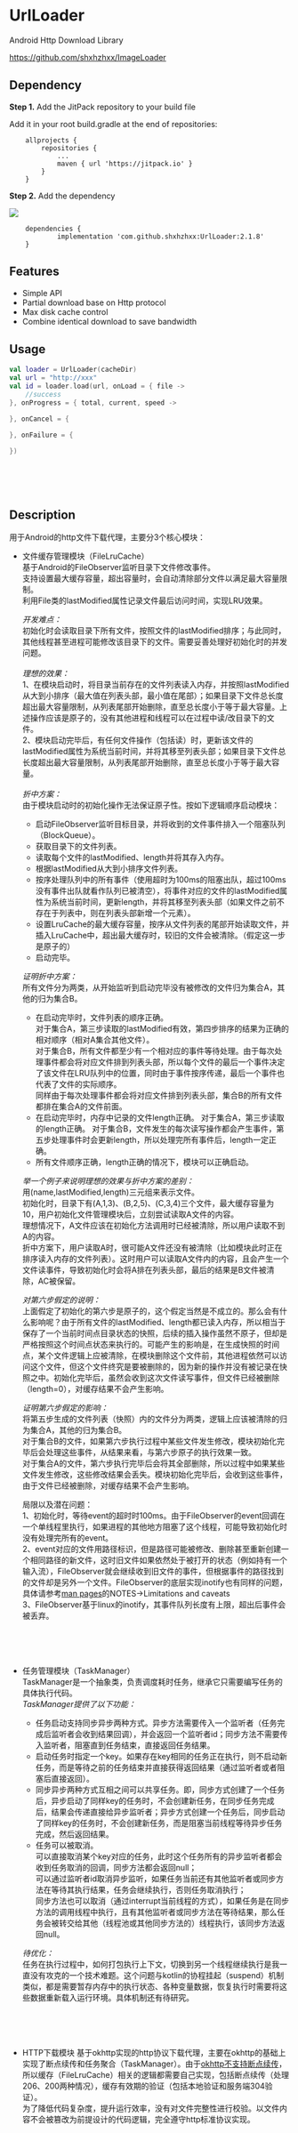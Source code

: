 # UrlLoader
Android Http Download Library

https://github.com/shxhzhxx/ImageLoader



## Dependency


**Step 1.** Add the JitPack repository to your build file 

Add it in your root build.gradle at the end of repositories:

```
	allprojects {
		repositories {
			...
			maven { url 'https://jitpack.io' }
		}
	}
```

**Step 2.** Add the dependency<br>

[![](https://www.jitpack.io/v/shxhzhxx/UrlLoader.svg)](https://www.jitpack.io/#shxhzhxx/UrlLoader)
```
	dependencies {
	        implementation 'com.github.shxhzhxx:UrlLoader:2.1.8'
	}
```



## Features

- Simple API
- Partial download base on Http protocol
- Max disk cache control
- Combine identical download to save bandwidth



## Usage


```kotlin
val loader = UrlLoader(cacheDir)
val url = "http://xxx"
val id = loader.load(url, onLoad = { file ->
	//success
}, onProgress = { total, current, speed ->

}, onCancel = {

}, onFailure = {

})
```
<br><br><br>
## Description
用于Android的http文件下载代理，主要分3个核心模块：

- 文件缓存管理模块（FileLruCache）<br>
    基于Android的FileObserver监听目录下文件修改事件。<br>
    支持设置最大缓存容量，超出容量时，会自动清除部分文件以满足最大容量限制。<br>
    利用File类的lastModified属性记录文件最后访问时间，实现LRU效果。<br>

    *开发难点：*<br>
    初始化时会读取目录下所有文件，按照文件的lastModified排序；与此同时，其他线程甚至进程可能修改该目录下的文件。需要妥善处理好初始化时的并发问题。<br>
    <br>
    *理想的效果：*<br>
    1、在模块启动时，将目录当前存在的文件列表读入内存，并按照lastModified从大到小排序（最大值在列表头部，最小值在尾部）；如果目录下文件总长度超出最大容量限制，从列表尾部开始删除，直至总长度小于等于最大容量。上述操作应该是原子的，没有其他进程和线程可以在过程中读/改目录下的文件。<br>
    2、模块启动完毕后，有任何文件操作（包括读）时，更新该文件的lastModified属性为系统当前时间，并将其移至列表头部；如果目录下文件总长度超出最大容量限制，从列表尾部开始删除，直至总长度小于等于最大容量。<br>
    <br>
    *折中方案：*<br>
    由于模块启动时的初始化操作无法保证原子性。按如下逻辑顺序启动模块：<br>
    - 启动FileObserver监听目标目录，并将收到的文件事件排入一个阻塞队列（BlockQueue）。
    - 获取目录下的文件列表。
    - 读取每个文件的lastModified、length并将其存入内存。
    - 根据lastModified从大到小排序文件列表。
    - 按序处理队列中的所有事件（使用超时为100ms的阻塞出队，超过100ms没有事件出队就看作队列已被清空），将事件对应的文件的lastModified属性为系统当前时间，更新length，并将其移至列表头部（如果文件之前不存在于列表中，则在列表头部新增一个元素）。
    - 设置LruCache的最大缓存容量，按序从文件列表的尾部开始读取文件，并插入LruCache中，超出最大缓存时，较旧的文件会被清除。（假定这一步是原子的）
    - 启动完毕。

    *证明折中方案：*<br>
    所有文件分为两类，从开始监听到启动完毕没有被修改的文件归为集合A，其他的归为集合B。<br>
    - 在启动完毕时，文件列表的顺序正确。<br>
    对于集合A，第三步读取的lastModified有效，第四步排序的结果为正确的相对顺序（相对A集合其他文件）。<br>
    对于集合B，所有文件都至少有一个相对应的事件等待处理。由于每次处理事件都会将对应文件排到列表头部，所以每个文件的最后一个事件决定了该文件在LRU队列中的位置，同时由于事件按序传递，最后一个事件也代表了文件的实际顺序。<br>
    同样由于每次处理事件都会将对应文件排到列表头部，集合B的所有文件都排在集合A的文件前面。
    - 在启动完毕时，内存中记录的文件length正确。
    对于集合A，第三步读取的length正确。
    对于集合B，文件发生的每次读写操作都会产生事件，第五步处理事件时会更新length，所以处理完所有事件后，length一定正确。
    - 所有文件顺序正确，length正确的情况下，模块可以正确启动。
    

    *举一个例子来说明理想的效果与折中方案的差别：*<br>
    用(name,lastModified,length)三元组来表示文件。<br>
    初始化时，目录下有(A,1,3)、(B,2,5)、(C,3,4)三个文件，最大缓存容量为10，用户初始化文件管理模块后，立刻尝试读取A文件的内容。<br>
    理想情况下，A文件应该在初始化方法调用时已经被清除，所以用户读取不到A的内容。<br>
    折中方案下，用户读取A时，很可能A文件还没有被清除（比如模块此时正在排序读入内存的文件列表）。这时用户可以读取A文件内的内容，且会产生一个文件读事件，导致初始化时会将A排在列表头部，最后的结果是B文件被清除，AC被保留。
    <br>
    

    *对第六步假定的说明：*<br>
    上面假定了初始化的第六步是原子的，这个假定当然是不成立的。那么会有什么影响呢？由于所有文件的lastModified、length都已读入内存，所以相当于保存了一个当前时间点目录状态的快照，后续的插入操作虽然不原子，但却是严格按照这个时间点状态来执行的。可能产生的影响是，在生成快照的时间点，某个文件逻辑上应被清除，在模块删除这个文件前，其他进程依然可以访问这个文件，但这个文件终究是要被删除的，因为新的操作并没有被记录在快照之中。初始化完毕后，虽然会收到这次文件读写事件，但文件已经被删除（length=0），对缓存结果不会产生影响。

    *证明第六步假定的影响：*<br>
    将第五步生成的文件列表（快照）内的文件分为两类，逻辑上应该被清除的归为集合A，其他的归为集合B。<br>
    对于集合B的文件，如果第六步执行过程中某些文件发生修改，模块初始化完毕后会处理这些事件，从结果来看，与第六步原子的执行效果一致。<br>
    对于集合A的文件，第六步执行完毕后会将其全部删除，所以过程中如果某些文件发生修改，这些修改结果会丢失。模块初始化完毕后，会收到这些事件，由于文件已经被删除，对缓存结果不会产生影响。


    局限以及潜在问题：<br>
    1、初始化时，等待event的超时时100ms。由于FileObserver的event回调在一个单线程里执行，如果进程的其他地方阻塞了这个线程，可能导致初始化时没有处理完所有的event。<br>
    2、event对应的文件用路径标识，但是路径可能被修改、删除甚至重新创建一个相同路径的新文件，这时旧文件如果依然处于被打开的状态（例如持有一个输入流），FileObserver就会继续收到旧文件的事件，但根据事件的路径找到的文件却是另外一个文件。FileObserver的底层实现inotify也有同样的问题，具体请参考[man pages](http://man7.org/linux/man-pages/man7/inotify.7.html)的NOTES->Limitations and caveats<br>
    3、FileObserver基于linux的inotify，其事件队列长度有上限，超出后事件会被丢弃。

<br><br><br>
- 任务管理模块（TaskManager）<br>
    TaskManager是一个抽象类，负责调度耗时任务，继承它只需要编写任务的具体执行代码。<br>
    *TaskManager提供了以下功能：*<br>
    - 任务启动支持同步异步两种方式。异步方法需要传入一个监听者（任务完成后监听者会收到结果回调），并会返回一个监听者id；同步方法不需要传入监听者，阻塞直到任务结束，直接返回任务结果。
    - 启动任务时指定一个key。如果存在key相同的任务正在执行，则不启动新任务，而是等待之前的任务结束并直接获得返回结果（通过监听者或者阻塞后直接返回）。
    - 同步异步两种方式互相之间可以共享任务。即，同步方式创建了一个任务后，异步启动了同样key的任务时，不会创建新任务，在同步任务完成后，结果会传递直接给异步监听者；异步方式创建一个任务后，同步启动了同样key的任务时，不会创建新任务，而是阻塞当前线程等待异步任务完成，然后返回结果。
    - 任务可以被取消。<br>
    可以直接取消某个key对应的任务，此时这个任务所有的异步监听者都会收到任务取消的回调，同步方法都会返回null；<br>
    可以通过监听者id取消异步监听，如果任务当前还有其他监听者或同步方法在等待其执行结果，任务会继续执行，否则任务取消执行；<br>
    同步方法也可以取消（通过interrupt当前线程的方式），如果任务是在同步方法的调用线程中执行，且有其他监听者或同步方法在等待结果，那么任务会被转交给其他（线程池或其他同步方法的）线程执行，该同步方法返回null。

    *待优化：*<br>
    任务在执行过程中，如何打包执行上下文，切换到另一个线程继续执行是我一直没有攻克的一个技术难题。这个问题与kotlin的协程挂起（suspend）机制类似，都是需要暂存内存中的执行状态、各种变量数据，恢复执行时需要将这些数据重新载入运行环境。具体机制还有待研究。


<br><br><br>
- HTTP下载模块
    基于okhttp实现的http协议下载代理，主要在okhttp的基础上实现了断点续传和任务聚合（TaskManager）。由于[okhttp不支持断点续传](https://square.github.io/okhttp/4.x/okhttp/okhttp3/-cache/#cache-optimization)，所以缓存（FileLruCache）相关的逻辑都需要自己实现，包括断点续传（处理206、200两种情况），缓存有效期的验证（包括本地验证和服务端304验证）。<br>
    为了降低代码复杂度，提升运行效率，没有对文件完整性进行校验。以文件内容不会被篡改为前提设计的代码逻辑，完全遵守http标准协议实现。
